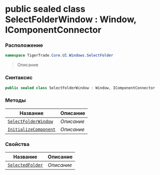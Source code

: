 
# public sealed class SelectFolderWindow : Window, IComponentConnector
### Расположение
```csharp
namespace TigerTrade.Core.UI.Windows.SelectFolder
```



> Описание

### Синтаксис
```csharp
public sealed class SelectFolderWindow : Window, IComponentConnector
```


### Методы
| Название | Описание |
| --- | --- |
| [`SelectFolderWindow`](./SelectFolderWindow.cs/Методы/SelectFolderWindow.md) | *Описание* |
| [`InitializeComponent`](./SelectFolderWindow.cs/Методы/InitializeComponent.md) | *Описание* |

### Свойства
| Название | Описание |
| --- | --- |
| [`SelectedFolder`](./SelectFolderWindow.cs/Свойства/SelectedFolder.md) | *Описание* |



